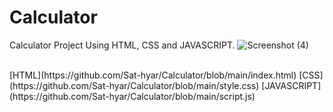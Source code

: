 # Calculator
Calculator Project Using HTML, CSS and JAVASCRIPT.
![Screenshot (4)](https://github.com/Sat-hyar/Calculator/assets/110375145/57eb1604-0dd4-4185-a2d1-97158d501156)

<br>
[HTML](https://github.com/Sat-hyar/Calculator/blob/main/index.html)
[CSS](https://github.com/Sat-hyar/Calculator/blob/main/style.css)
[JAVASCRIPT](https://github.com/Sat-hyar/Calculator/blob/main/script.js)


